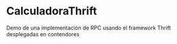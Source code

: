 # CalculadoraThrift
Demo de una implementación de RPC usando el framework Thrift desplegadas en contendores
